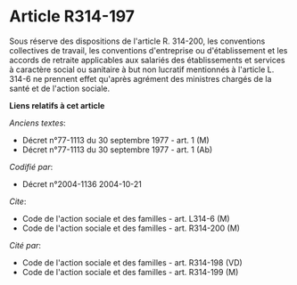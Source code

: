 # Article R314-197

Sous réserve des dispositions de l'article R. 314-200, les conventions collectives de travail, les conventions d'entreprise
ou d'établissement et les accords de retraite applicables aux salariés des établissements et services à caractère social ou
sanitaire à but non lucratif mentionnés à l'article L. 314-6 ne prennent effet qu'après agrément des ministres chargés de la
santé et de l'action sociale.

**Liens relatifs à cet article**

_Anciens textes_:

  - Décret n°77-1113 du 30 septembre 1977 - art. 1 (M)
  - Décret n°77-1113 du 30 septembre 1977 - art. 1 (Ab)

_Codifié par_:

  - Décret n°2004-1136 2004-10-21

_Cite_:

  - Code de l'action sociale et des familles - art. L314-6 (M)
  - Code de l'action sociale et des familles - art. R314-200 (M)

_Cité par_:

  - Code de l'action sociale et des familles - art. R314-198 (VD)
  - Code de l'action sociale et des familles - art. R314-199 (M)

